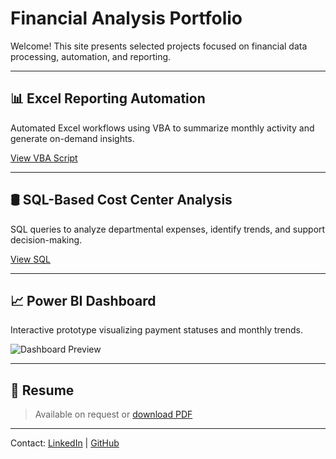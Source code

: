 # Financial Analysis Portfolio

Welcome! This site presents selected projects focused on financial data processing, automation, and reporting.

---

## 📊 Excel Reporting Automation

Automated Excel workflows using VBA to summarize monthly activity and generate on-demand insights.

[View VBA Script](../scripts/monthly_report_macro.vba)

---

## 🛢 SQL-Based Cost Center Analysis

SQL queries to analyze departmental expenses, identify trends, and support decision-making.

[View SQL](../scripts/cost_analysis.sql)

---

## 📈 Power BI Dashboard

Interactive prototype visualizing payment statuses and monthly trends.

![Dashboard Preview](images/dashboard_preview.png)

---

## 📎 Resume

> Available on request or [download PDF](resume.pdf)

---

Contact: [LinkedIn](https://linkedin.com/in/yourprofile) | [GitHub](https://github.com/yourusername)